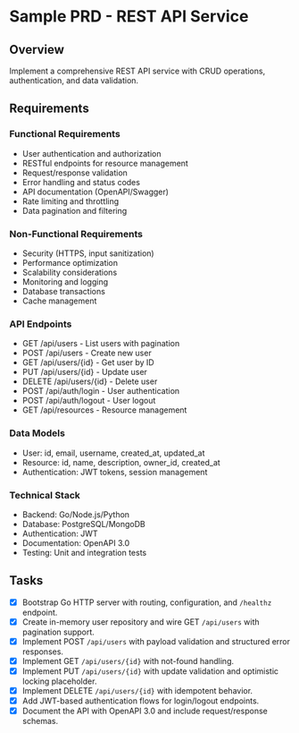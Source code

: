 # Sample PRD - REST API Service

## Overview
Implement a comprehensive REST API service with CRUD operations, authentication, and data validation.

## Requirements

### Functional Requirements
- User authentication and authorization
- RESTful endpoints for resource management
- Request/response validation
- Error handling and status codes
- API documentation (OpenAPI/Swagger)
- Rate limiting and throttling
- Data pagination and filtering

### Non-Functional Requirements
- Security (HTTPS, input sanitization)
- Performance optimization
- Scalability considerations
- Monitoring and logging
- Database transactions
- Cache management

### API Endpoints
- GET /api/users - List users with pagination
- POST /api/users - Create new user
- GET /api/users/{id} - Get user by ID
- PUT /api/users/{id} - Update user
- DELETE /api/users/{id} - Delete user
- POST /api/auth/login - User authentication
- POST /api/auth/logout - User logout
- GET /api/resources - Resource management

### Data Models
- User: id, email, username, created_at, updated_at
- Resource: id, name, description, owner_id, created_at
- Authentication: JWT tokens, session management

### Technical Stack
- Backend: Go/Node.js/Python
- Database: PostgreSQL/MongoDB
- Authentication: JWT
- Documentation: OpenAPI 3.0
- Testing: Unit and integration tests

## Tasks

- [x] Bootstrap Go HTTP server with routing, configuration, and `/healthz` endpoint.
- [x] Create in-memory user repository and wire GET `/api/users` with pagination support.
- [x] Implement POST `/api/users` with payload validation and structured error responses.
- [x] Implement GET `/api/users/{id}` with not-found handling.
- [x] Implement PUT `/api/users/{id}` with update validation and optimistic locking placeholder.
- [x] Implement DELETE `/api/users/{id}` with idempotent behavior.
- [x] Add JWT-based authentication flows for login/logout endpoints.
- [x] Document the API with OpenAPI 3.0 and include request/response schemas.
